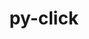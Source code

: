 ---
title: "py-click"
layout: cache
categories: [package, develop]
meta: {"versions": ["8.1.7"], "compilers": ["apple-clang@=15.0.0", "gcc@=11.4.0", "gcc@=7.5.0"], "oss": ["ubuntu18.04", "ubuntu22.04", "ventura"], "platforms": ["darwin", "linux"], "targets": ["aarch64", "x86_64_v3"], "stacks": ["ml-darwin-aarch64-mps", "ml-linux-x86_64-cpu", "ml-linux-x86_64-cuda", "radiuss", "root"], "num_specs": 15, "num_specs_by_stack": {"root": 15, "ml-darwin-aarch64-mps": 5, "radiuss": 5, "ml-linux-x86_64-cpu": 5, "ml-linux-x86_64-cuda": 5}}
spec_details: [{"hash": "oz67jq4uwgegtakho66qmdpoct3xt4pb", "compiler": "apple-clang@=15.0.0", "versions": ["8.1.7"], "os": "ventura", "platform": "darwin", "target": "aarch64", "variants": ["build_system=python_pip"], "stacks": ["root", "ml-darwin-aarch64-mps"], "size": "-", "tarball": "https://binaries.spack.io/develop/build_cache/darwin-ventura-aarch64/apple-clang-15.0.0/py-click-8.1.7/darwin-ventura-aarch64-apple-clang-15.0.0-py-click-8.1.7-oz67jq4uwgegtakho66qmdpoct3xt4pb.spack"}, {"hash": "os7hwgl376b4qy5vacoshuwe4j2qse6s", "compiler": "apple-clang@=15.0.0", "versions": ["8.1.7"], "os": "ventura", "platform": "darwin", "target": "aarch64", "variants": ["build_system=python_pip"], "stacks": ["root", "ml-darwin-aarch64-mps"], "size": "-", "tarball": "https://binaries.spack.io/develop/build_cache/darwin-ventura-aarch64/apple-clang-15.0.0/py-click-8.1.7/darwin-ventura-aarch64-apple-clang-15.0.0-py-click-8.1.7-os7hwgl376b4qy5vacoshuwe4j2qse6s.spack"}, {"hash": "mpkrb2siea2jn25c2nir6s3kmq3pbetr", "compiler": "apple-clang@=15.0.0", "versions": ["8.1.7"], "os": "ventura", "platform": "darwin", "target": "aarch64", "variants": ["build_system=python_pip"], "stacks": ["root", "ml-darwin-aarch64-mps"], "size": "-", "tarball": "https://binaries.spack.io/develop/build_cache/darwin-ventura-aarch64/apple-clang-15.0.0/py-click-8.1.7/darwin-ventura-aarch64-apple-clang-15.0.0-py-click-8.1.7-mpkrb2siea2jn25c2nir6s3kmq3pbetr.spack"}, {"hash": "3r6thlkkarseuvxsdnpraxr4z33x6liz", "compiler": "apple-clang@=15.0.0", "versions": ["8.1.7"], "os": "ventura", "platform": "darwin", "target": "aarch64", "variants": ["build_system=python_pip"], "stacks": ["root", "ml-darwin-aarch64-mps"], "size": "-", "tarball": "https://binaries.spack.io/develop/build_cache/darwin-ventura-aarch64/apple-clang-15.0.0/py-click-8.1.7/darwin-ventura-aarch64-apple-clang-15.0.0-py-click-8.1.7-3r6thlkkarseuvxsdnpraxr4z33x6liz.spack"}, {"hash": "2dlcw3gjsiy5nbqpjsfmre2jh2q5ufkt", "compiler": "apple-clang@=15.0.0", "versions": ["8.1.7"], "os": "ventura", "platform": "darwin", "target": "aarch64", "variants": ["build_system=python_pip"], "stacks": ["root", "ml-darwin-aarch64-mps"], "size": "-", "tarball": "https://binaries.spack.io/develop/build_cache/darwin-ventura-aarch64/apple-clang-15.0.0/py-click-8.1.7/darwin-ventura-aarch64-apple-clang-15.0.0-py-click-8.1.7-2dlcw3gjsiy5nbqpjsfmre2jh2q5ufkt.spack"}, {"hash": "uywlpx7ryrrs3eect2iimismmqtl2aqz", "compiler": "gcc@=7.5.0", "versions": ["8.1.7"], "os": "ubuntu18.04", "platform": "linux", "target": "x86_64_v3", "variants": ["build_system=python_pip"], "stacks": ["root", "radiuss"], "size": "-", "tarball": "https://binaries.spack.io/develop/build_cache/linux-ubuntu18.04-x86_64_v3/gcc-7.5.0/py-click-8.1.7/linux-ubuntu18.04-x86_64_v3-gcc-7.5.0-py-click-8.1.7-uywlpx7ryrrs3eect2iimismmqtl2aqz.spack"}, {"hash": "zpkw2srrfudk3o77dumzv2hbxs5oyr2a", "compiler": "gcc@=7.5.0", "versions": ["8.1.7"], "os": "ubuntu18.04", "platform": "linux", "target": "x86_64_v3", "variants": ["build_system=python_pip"], "stacks": ["root", "radiuss"], "size": "-", "tarball": "https://binaries.spack.io/develop/build_cache/linux-ubuntu18.04-x86_64_v3/gcc-7.5.0/py-click-8.1.7/linux-ubuntu18.04-x86_64_v3-gcc-7.5.0-py-click-8.1.7-zpkw2srrfudk3o77dumzv2hbxs5oyr2a.spack"}, {"hash": "gfbttc2tufhmyyixahcfy43seyojdqtr", "compiler": "gcc@=7.5.0", "versions": ["8.1.7"], "os": "ubuntu18.04", "platform": "linux", "target": "x86_64_v3", "variants": ["build_system=python_pip"], "stacks": ["root", "radiuss"], "size": "-", "tarball": "https://binaries.spack.io/develop/build_cache/linux-ubuntu18.04-x86_64_v3/gcc-7.5.0/py-click-8.1.7/linux-ubuntu18.04-x86_64_v3-gcc-7.5.0-py-click-8.1.7-gfbttc2tufhmyyixahcfy43seyojdqtr.spack"}, {"hash": "y7be23wzelqnkmxarej5djrlv5y6abxh", "compiler": "gcc@=7.5.0", "versions": ["8.1.7"], "os": "ubuntu18.04", "platform": "linux", "target": "x86_64_v3", "variants": ["build_system=python_pip"], "stacks": ["root", "radiuss"], "size": "-", "tarball": "https://binaries.spack.io/develop/build_cache/linux-ubuntu18.04-x86_64_v3/gcc-7.5.0/py-click-8.1.7/linux-ubuntu18.04-x86_64_v3-gcc-7.5.0-py-click-8.1.7-y7be23wzelqnkmxarej5djrlv5y6abxh.spack"}, {"hash": "uzldegi4kgpuwyn3alvjwbhnxwu7dk3k", "compiler": "gcc@=7.5.0", "versions": ["8.1.7"], "os": "ubuntu18.04", "platform": "linux", "target": "x86_64_v3", "variants": ["build_system=python_pip"], "stacks": ["root", "radiuss"], "size": "-", "tarball": "https://binaries.spack.io/develop/build_cache/linux-ubuntu18.04-x86_64_v3/gcc-7.5.0/py-click-8.1.7/linux-ubuntu18.04-x86_64_v3-gcc-7.5.0-py-click-8.1.7-uzldegi4kgpuwyn3alvjwbhnxwu7dk3k.spack"}, {"hash": "kpzo5maja75lijpolfedulkmcbxigikr", "compiler": "gcc@=11.4.0", "versions": ["8.1.7"], "os": "ubuntu22.04", "platform": "linux", "target": "x86_64_v3", "variants": ["build_system=python_pip"], "stacks": ["root", "ml-linux-x86_64-cpu", "ml-linux-x86_64-cuda"], "size": "-", "tarball": "https://binaries.spack.io/develop/build_cache/linux-ubuntu22.04-x86_64_v3/gcc-11.4.0/py-click-8.1.7/linux-ubuntu22.04-x86_64_v3-gcc-11.4.0-py-click-8.1.7-kpzo5maja75lijpolfedulkmcbxigikr.spack"}, {"hash": "raxdcy2yjgwv3kywwgo5aniuvooslima", "compiler": "gcc@=11.4.0", "versions": ["8.1.7"], "os": "ubuntu22.04", "platform": "linux", "target": "x86_64_v3", "variants": ["build_system=python_pip"], "stacks": ["root", "ml-linux-x86_64-cpu", "ml-linux-x86_64-cuda"], "size": "-", "tarball": "https://binaries.spack.io/develop/build_cache/linux-ubuntu22.04-x86_64_v3/gcc-11.4.0/py-click-8.1.7/linux-ubuntu22.04-x86_64_v3-gcc-11.4.0-py-click-8.1.7-raxdcy2yjgwv3kywwgo5aniuvooslima.spack"}, {"hash": "yf56tptkhg63qkyig6paptjsy6bnjslq", "compiler": "gcc@=11.4.0", "versions": ["8.1.7"], "os": "ubuntu22.04", "platform": "linux", "target": "x86_64_v3", "variants": ["build_system=python_pip"], "stacks": ["root", "ml-linux-x86_64-cpu", "ml-linux-x86_64-cuda"], "size": "-", "tarball": "https://binaries.spack.io/develop/build_cache/linux-ubuntu22.04-x86_64_v3/gcc-11.4.0/py-click-8.1.7/linux-ubuntu22.04-x86_64_v3-gcc-11.4.0-py-click-8.1.7-yf56tptkhg63qkyig6paptjsy6bnjslq.spack"}, {"hash": "rezt6ywkn4g4u5bykaxajyspmklqwahj", "compiler": "gcc@=11.4.0", "versions": ["8.1.7"], "os": "ubuntu22.04", "platform": "linux", "target": "x86_64_v3", "variants": ["build_system=python_pip"], "stacks": ["root", "ml-linux-x86_64-cpu", "ml-linux-x86_64-cuda"], "size": "-", "tarball": "https://binaries.spack.io/develop/build_cache/linux-ubuntu22.04-x86_64_v3/gcc-11.4.0/py-click-8.1.7/linux-ubuntu22.04-x86_64_v3-gcc-11.4.0-py-click-8.1.7-rezt6ywkn4g4u5bykaxajyspmklqwahj.spack"}, {"hash": "hhtr6ardou7w3stvugegaujteaaeogh7", "compiler": "gcc@=11.4.0", "versions": ["8.1.7"], "os": "ubuntu22.04", "platform": "linux", "target": "x86_64_v3", "variants": ["build_system=python_pip"], "stacks": ["root", "ml-linux-x86_64-cpu", "ml-linux-x86_64-cuda"], "size": "-", "tarball": "https://binaries.spack.io/develop/build_cache/linux-ubuntu22.04-x86_64_v3/gcc-11.4.0/py-click-8.1.7/linux-ubuntu22.04-x86_64_v3-gcc-11.4.0-py-click-8.1.7-hhtr6ardou7w3stvugegaujteaaeogh7.spack"}]
---